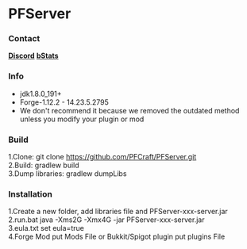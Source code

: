 # PFServer
### Contact
   [**Discord**](https://discord.gg/HNmmrCV)
   [**bStats**](https://bstats.org/plugin/bukkit/PFServer) 

### Info
* jdk1.8.0_191+
* Forge-1.12.2 - 14.23.5.2795
* We don't recommend it because we removed the outdated method unless you modify your plugin or mod

### Build
1.Clone: git clone https://github.com/PFCraft/PFServer.git<br>
2.Build: gradlew build<br>
3.Dump libraries: gradlew dumpLibs

### Installation
1.Create a new folder, add libraries file and PFServer-xxx-server.jar<br>
2.run.bat java -Xms2G -Xmx4G -jar PFServer-xxx-server.jar<br>
3.eula.txt set eula=true<br>
4.Forge Mod put Mods File or Bukkit/Spigot plugin put plugins File
